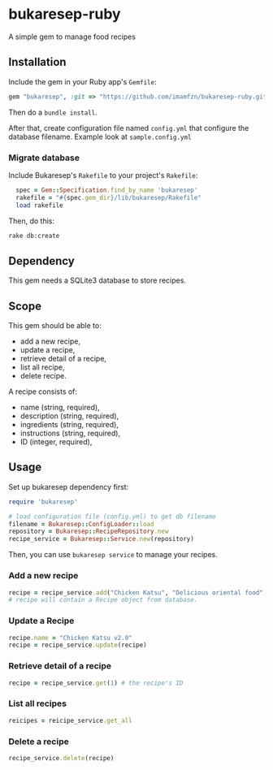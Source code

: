# bukaresep-ruby

A simple gem to manage food recipes

## Installation

Include the gem in your Ruby app's `Gemfile`:

```ruby
gem "bukaresep", :git => "https://github.com/imamfzn/bukaresep-ruby.git", :branch => "development"
```

Then do a `bundle install`.

After that, create configuration file named `config.yml` that configure the database filename. Example look at `sample.config.yml`

### Migrate database

Include Bukaresep's `Rakefile` to your project's `Rakefile`:

```ruby
  spec = Gem::Specification.find_by_name 'bukaresep'
  rakefile = "#{spec.gem_dir}/lib/bukaresep/Rakefile"
  load rakefile
```

Then, do this:

```sh
rake db:create
```

## Dependency

This gem needs a SQLite3 database to store recipes.

## Scope

This gem should be able to:

* add a new recipe,
* update a recipe,
* retrieve detail of a recipe,
* list all recipe,
* delete recipe.

A recipe consists of:

* name (string, required),
* description (string, required),
* ingredients (string, required),
* instructions (string, required),
* ID (integer, required),

## Usage

Set up bukaresep dependency first:

```ruby
require 'bukaresep'

# load configuration file (config.yml) to get db filename
filename = Bukaresep::ConfigLoader::load
repository = Bukaresep::RecipeRepository.new
recipe_service = Bukaresep::Service.new(repository)
```

Then, you can use `bukaresep service` to manage your recipes.

### Add a new recipe

```ruby
recipe = recipe_service.add("Chicken Katsu", "Delicious oriental food", "Chicken, egg, salt", "Just merge all ingredients")
# recipe will contain a Recipe object from database.
```

### Update a Recipe

```ruby
recipe.name = "Chicken Katsu v2.0"
recipe = recipe_service.update(recipe)
```

### Retrieve detail of a recipe

```ruby
recipe = recipe_service.get(1) # the recipe's ID
```

### List all recipes

```ruby
reicipes = reicipe_service.get_all
```

### Delete a recipe

```ruby
recipe_service.delete(recipe)
```